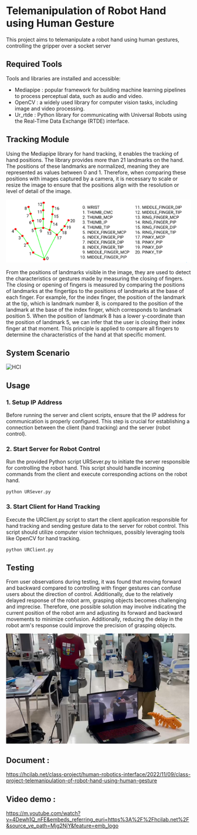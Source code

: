# Telemanipulation of Robot Hand using Human Gesture
This project aims to telemanipulate a robot hand using human gestures, controlling the gripper over a socket server

## Required Tools
Tools and libraries are installed and accessible:
- Mediapipe :  popular framework for building machine learning pipelines to process perceptual data, such as audio and video.
- OpenCV :  a widely used library for computer vision tasks, including image and video processing.
- Ur_rtde : Python library for communicating with Universal Robots using the Real-Time Data Exchange (RTDE) interface.

## Tracking Module
Using the Mediapipe library for hand tracking, it enables the tracking of hand positions. The library provides more than 21 landmarks on the hand. The positions of these landmarks are normalized, meaning they are represented as values between 0 and 1. Therefore, when comparing these positions with images captured by a camera, it is necessary to scale or resize the image to ensure that the positions align with the resolution or level of detail of the image.

<img src="https://github.com/tanutb/Telemanipulation-of-Robot-Hand-using-Human-Gesture/blob/main/image/MediaPipe.png">

From the positions of landmarks visible in the image, they are used to detect the characteristics or gestures made by measuring the closing of fingers. The closing or opening of fingers is measured by comparing the positions of landmarks at the fingertips to the positions of landmarks at the base of each finger. For example, for the index finger, the position of the landmark at the tip, which is landmark number 8, is compared to the position of the landmark at the base of the index finger, which corresponds to landmark position 5. When the position of landmark 8 has a lower y-coordinate than the position of landmark 5, we can infer that the user is closing their index finger at that moment. This principle is applied to compare all fingers to determine the characteristics of the hand at that specific moment.

## System Scenario
![HCI](https://user-images.githubusercontent.com/72074422/200872546-035e7495-8b3f-4bb4-9f39-8182e573f793.jpg)
## Usage
### 1. Setup IP Address
Before running the server and client scripts, ensure that the IP address for communication is properly configured. This step is crucial for establishing a connection between the client (hand tracking) and the server (robot control).
### 2. Start Server for Robot Control
Run the provided Python script URSever.py to initiate the server responsible for controlling the robot hand. This script should handle incoming commands from the client and execute corresponding actions on the robot hand.
```
python URSever.py
```
### 3. Start Client for Hand Tracking 
Execute the URClient.py script to start the client application responsible for hand tracking and sending gesture data to the server for robot control. This script should utilize computer vision techniques, possibly leveraging tools like OpenCV for hand tracking.
```
python URClient.py
```

## Testing
From user observations during testing, it was found that moving forward and backward compared to controlling with finger gestures can confuse users about the direction of control. Additionally, due to the relatively delayed response of the robot arm, grasping objects becomes challenging and imprecise. Therefore, one possible solution may involve indicating the current position of the robot arm and adjusting its forward and backward movements to minimize confusion. Additionally, reducing the delay in the robot arm's response could improve the precision of grasping objects.

<img src="https://github.com/tanutb/Telemanipulation-of-Robot-Hand-using-Human-Gesture/blob/main/image/u1.png" width="500" height="300">

## Document :
https://hcilab.net/class-project/human-robotics-interface/2022/11/09/class-project-telemanipulation-of-robot-hand-using-human-gesture

## Video demo :
https://m.youtube.com/watch?v=4Dewh1Q_nFE&embeds_referring_euri=https%3A%2F%2Fhcilab.net%2F&source_ve_path=Mjg2NjY&feature=emb_logo

